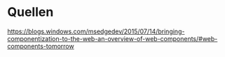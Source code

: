 # Quellen

https://blogs.windows.com/msedgedev/2015/07/14/bringing-componentization-to-the-web-an-overview-of-web-components/#web-components-tomorrow
